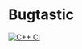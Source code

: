 # Bugtastic

[![C++ CI](https://github.com/mwkuse/430FirstRepo/actions/workflows/main.yml/badge.svg)](https://github.com/mwkuse/430FirstRepo/actions/workflows/main.yml)
